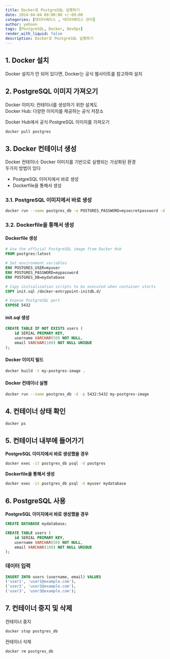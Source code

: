 ```yaml
---
title: Docker로 PostgreSQL 실행하기
date: 2024-04-04 09:00:00 +/-09:00
categories: [데이터베이스 , 데이터베이스 관리]
author: yehoon
tags: [PostgreSQL, Docker, DevOps]
render_with_liquid: false
description: Docker로 PostgreSQL 실행하기
---
```


## 1. Docker 설치
Docker 설치가 안 되어 있다면, Docker는 공식 웹사이트를 참고하여 설치

## 2. PostgreSQL 이미지 가져오기
Docker 이미지: 컨테이너를 생성하기 위한 설계도  
Docker Hub: 다양한 이미지를 제공하는 공식 저장소     

Docker Hub에서 공식 PostgreSQL 이미지를 가져오기  
```bash
docker pull postgres
```

## 3. Docker 컨테이너 생성
Docker 컨테이너: Docker 이미지를 기반으로 실행되는 가상화된 환경  
두가지 방법이 있다
 - PostgreSQL 이미지에서 바로 생성
 - Dockerfile을 통해서 생성

### 3.1. PostgreSQL 이미지에서 바로 생성
```bash
docker run --name postgres_db -e POSTGRES_PASSWORD=mysecretpassword -d postgres
```


### 3.2. Dockerfile을 통해서 생성
#### Dockerfile 생성
```Dockerfile
# Use the official PostgreSQL image from Docker Hub
FROM postgres:latest

# Set environment variables
ENV POSTGRES_USER=myuser
ENV POSTGRES_PASSWORD=mypassword
ENV POSTGRES_DB=mydatabase

# Copy initialization scripts to be executed when container starts
COPY init.sql /docker-entrypoint-initdb.d/

# Expose PostgreSQL port
EXPOSE 5432
```
#### init.sql 생성
```sql
CREATE TABLE IF NOT EXISTS users (
    id SERIAL PRIMARY KEY,
    username VARCHAR(50) NOT NULL,
    email VARCHAR(100) NOT NULL UNIQUE
);
```

#### Docker 이미지 빌드 
```bash
docker build -t my-postgres-image .
```

#### Docker 컨테이너 실행
```bash
docker run --name postgres_db -d -p 5432:5432 my-postgres-image
```

## 4. 컨테이너 상태 확인
```bash
docker ps
```

## 5. 컨테이너 내부에 들어가기
**PostgreSQL 이미지에서 바로 생성했을 경우**
```bash
docker exec -it postgres_db psql -U postgres
```

**Dockerfile을 통해서 생성**
```bash
docker exec -it postgres_db psql -U myuser mydatabase
```


## 6. PostgreSQL 사용
**PostgreSQL 이미지에서 바로 생성했을 경우**
```sql
CREATE DATABASE mydatabase;

CREATE TABLE users (
    id SERIAL PRIMARY KEY,
    username VARCHAR(50) NOT NULL,
    email VARCHAR(100) NOT NULL UNIQUE
);
```

### 데이터 입력
```sql
INSERT INTO users (username, email) VALUES 
('user1', 'user1@example.com'),
('user2', 'user2@example.com'),
('user3', 'user3@example.com');
```



## 7. 컨테이너 중지 및 삭제
컨테이너 중지
```bash
docker stop postgres_db
```

컨테이너 삭제
```bash
docker rm postgres_db
```
